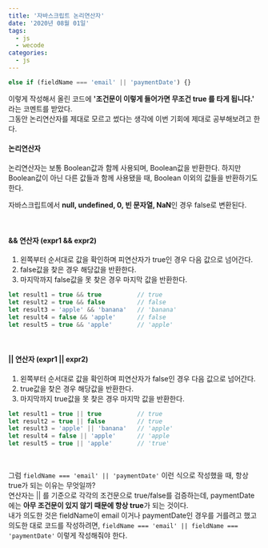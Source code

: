```yaml
---
title: '자바스크립트 논리연산자'
date: '2020년 08월 01일'
tags:
  - js
  - wecode
categories:
  - js
---
```

~~~js
else if (fieldName === 'email' || 'paymentDate') {}
~~~

이렇게 작성해서 올린 코드에 **'조건문이 이렇게 들어가면 무조건 true 를 타게 됩니다.'** 라는 코멘트를 받았다. 
<br />
그동안 논리연산자를 제대로 모르고 썼다는 생각에 이번 기회에 제대로 공부해보려고 한다. 
<br/>

#### 논리연산자
논리연산자는 보통 Boolean값과 함께 사용되며, Boolean값을 반환한다. 하지만 Boolean값이 아닌 다른 값들과 함께 사용됐을 때, Boolean 이외의 값들을 반환하기도 한다.  

자바스크립트에서 **null, undefined, 0, 빈 문자열, NaN**인 경우 false로 변환된다.

<br />

#### && 연산자 (expr1 && expr2)

1. 왼쪽부터 순서대로 값을 확인하며 피연산자가 true인 경우 다음 값으로 넘어간다. 
2. false값을 찾은 경우 해당값을 반환한다.
3. 마지막까지 false값을 못 찾은 경우 마지막 값을 반환한다.

~~~js
let result1 = true && true          // true
let result2 = true && false         // false
let result3 = 'apple' && 'banana'   // 'banana'
let result4 = false && 'apple'      // false
let result5 = true && 'apple'       // 'apple'
~~~

<br />

#### || 연산자 (expr1 || expr2)

1. 왼쪽부터 순서대로 값을 확인하며 피연산자가 false인 경우 다음 값으로 넘어간다.
2. true값을 찾은 경우 해당값을 반환한다.
3. 마지막까지 true값을 못 찾은 경우 마지막 값을 반환한다.

~~~js
let result1 = true || true          // true
let result2 = true || false         // true
let result3 = 'apple' || 'banana'   // 'apple'
let result4 = false || 'apple'      // 'apple
let result5 = true || 'apple'       // 'true'
~~~

<br />

그럼 `fieldName === 'email' || 'paymentDate'` 이런 식으로 작성했을 때, 항상 true가 되는 이유는 무엇일까?
<br />
연산자는 || 를 기준으로 각각의 조건문으로 true/false를 검증하는데, paymentDate에는 **아무 조건문이 있지 않기 때문에 항상 true**가 되는 것이다. 
<br />
내가 의도한 것은 fieldName이 email 이거나 paymentDate인 경우를 거를려고 했고 의도한 대로 코드를 작성하려면,
`fieldName === 'email' || fieldName === 'paymentDate'` 이렇게 작성해줘야 한다.  